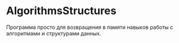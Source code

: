 # AlgorithmsStructures
Программа просто для возвращения в памяти навыков работы с алгоритмами и структурами данных.
